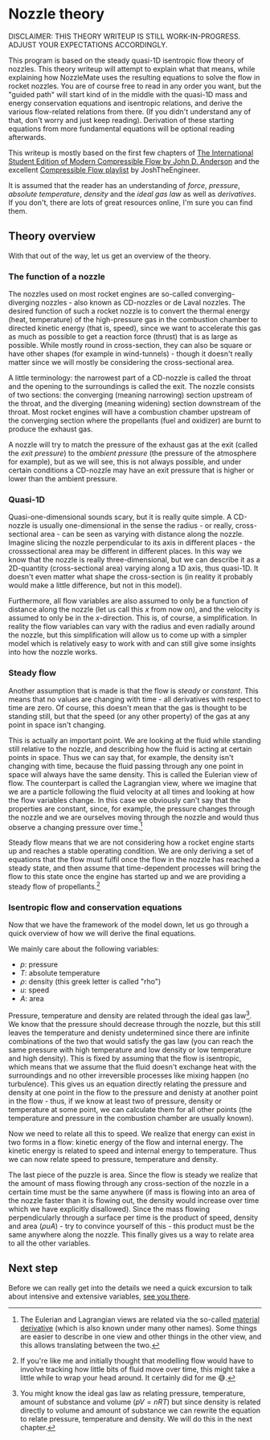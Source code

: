 # Nozzle theory

DISCLAIMER: THIS THEORY WRITEUP IS STILL WORK-IN-PROGRESS. ADJUST YOUR EXPECTATIONS ACCORDINGLY.

This program is based on the steady quasi-1D isentropic flow theory of nozzles. This theory writeup will attempt to explain what that means, while explaining how NozzleMate uses the resulting equations to solve the flow in rocket nozzles. You are of course free to read in any order you want, but the "guided path" will start kind of in the middle with the quasi-1D mass and energy conservation equations and isentropic relations, and derive the various flow-related relations from there. (If you didn't understand any of that, don't worry and just keep reading). Derivation of these starting equations from more fundamental equations will be optional reading afterwards.

This writeup is mostly based on the first few chapters of [The International Student Edition of Modern Compressible Flow by John D. Anderson](https://isbnsearch.org/isbn/9781260570823) and the excellent [Compressible Flow playlist](https://www.youtube.com/playlist?list=PLxT-itJ3HGuVt4A8cwi4WdUudTbh1TQVV) by JoshTheEngineer.

It is assumed that the reader has an understanding of _force_, _pressure_, _absolute temperature_, _density_ and the _ideal gas law_ as well as _derivatives_. If you don't, there are lots of great resources online, I'm sure you can find them.

## Theory overview

With that out of the way, let us get an overview of the theory.

### The function of a nozzle

The nozzles used on most rocket engines are so-called converging-diverging nozzles - also known as CD-nozzles or de Laval nozzles. The desired function of such a rocket nozzle is to convert the thermal energy (heat, temperature) of the high-pressure gas in the combustion chamber to directed kinetic energy (that is, speed), since we want to accelerate this gas as much as possible to get a reaction force (thrust) that is as large as possible. While mostly round in cross-section, they can also be square or have other shapes (for example in wind-tunnels) - though it doesn't really matter since we will mostly be considering the cross-sectional area.

A little terminology: the narrowest part of a CD-nozzle is called the throat and the opening to the surroundings is called the exit. The nozzle consists of two sections: the converging (meaning narrowing) section upstream of the throat, and the diverging (meaning widening) section downstream of the throat. Most rocket engines will have a combustion chamber upstream of the converging section where the propellants (fuel and oxidizer) are burnt to produce the exhaust gas.

A nozzle will try to match the pressure of the exhaust gas at the exit (called the _exit pressure_) to the _ambient pressure_ (the pressure of the atmosphere for example), but as we will see, this is not always possible, and under certain conditions a CD-nozzle may have an exit pressure that is higher or lower than the ambient pressure.

### Quasi-1D

Quasi-one-dimensional sounds scary, but it is really quite simple. A CD-nozzle is usually one-dimensional in the sense the radius - or really, cross-sectional area - can be seen as varying with distance along the nozzle. Imagine slicing the nozzle perpendicular to its axis in different places - the crosssectional area may be different in different places. In this way we know that the nozzle is really three-dimensional, but we can describe it as a 2D-quantity (cross-sectional area) varying along a 1D axis, thus quasi-1D. It doesn't even matter what shape the cross-section is (in reality it probably would make a little difference, but not in this model).

Furthermore, all flow variables are also assumed to only be a function of distance along the nozzle (let us call this $x$ from now on), and the velocity is assumed to only be in the $x$-direction. This is, of course, a simplification. In reality the flow variables can vary with the radius and even radially around the nozzle, but this simplification will allow us to come up with a simpler model which is relatively easy to work with and can still give some insights into how the nozzle works.

### Steady flow

Another assumption that is made is that the flow is _steady_ or _constant_. This means that no values are changing with time - all derivatives with respect to time are zero. Of course, this doesn't mean that the gas is thought to be standing still, but that the speed (or any other property) of the gas at any point in space isn't changing.

This is actually an important point. We are looking at the fluid while standing still relative to the nozzle, and describing how the fluid is acting at certain points in space. Thus we can say that, for example, the density isn't changing with time, because the fluid passing through any one point in space will always have the same density. This is called the Eulerian view of flow. The counterpart is called the Lagrangian view, where we imagine that we are a particle following the fluid velocity at all times and looking at how the flow variables change. In this case we obviously can't say that the properties are constant, since, for example, the pressure changes through the nozzle and we are ourselves moving through the nozzle and would thus observe a changing pressure over time.[^material_derivative]

Steady flow means that we are not considering how a rocket engine starts up and reaches a stable operating condition. We are only deriving a set of equations that the flow must fulfil once the flow in the nozzle has reached a steady state, and then assume that time-dependent processes will bring the flow to this state once the engine has started up and we are providing a steady flow of propellants.[^wrap_your_head]

### Isentropic flow and conservation equations

Now that we have the framework of the model down, let us go through a quick overview of how we will derive the final equations.

We mainly care about the following variables:

- $p$: pressure
- $T$: absolute temperature
- $\rho$: density (this greek letter is called "rho")
- $u$: speed
- $A$: area

Pressure, temperature and density are related through the ideal gas law[^intensive_gas_law]. We know that the pressure should decrease through the nozzle, but this still leaves the temperature and denisty undetermined since there are infinite combinations of the two that would satisfy the gas law (you can reach the same pressure with high temperature and low density or low temperature and high density). This is fixed by assuming that the flow is isentropic, which means that we assume that the fluid doesn't exchange heat with the surroundings and no other irreversible processes like mixing happen (no turbulence). This gives us an equation directly relating the pressure and density at one point in the flow to the pressure and denisty at another point in the flow - thus, if we know at least two of pressure, density or temperature at some point, we can calculate them for all other points (the temperature and pressure in the combustion chamber are usually known).

Now we need to relate all this to speed. We realize that energy can exist in two forms in a flow: kinetic energy of the flow and internal energy. The kinetic energy is related to speed and internal energy to temperature. Thus we can now relate speed to pressure, temperature and density.

The last piece of the puzzle is area. Since the flow is steady we realize that the amount of mass flowing through any cross-section of the nozzle in a certain time must be the same anywhere (if mass is flowing into an area of the nozzle faster than it is flowing out, the density would increase over time which we have explicitly disallowed). Since the mass flowing perpendicularly through a surface per time is the product of speed, density and area ($\rho u A$) - try to convince yourself of this - this product must be the same anywhere along the nozzle. This finally gives us a way to relate area to all the other variables.

## Next step

Before we can really get into the details we need a quick excursion to talk about intensive and extensive variables, [see you there](./intensive.md).

[^material_derivative]: The Eulerian and Lagrangian views are related via the so-called [material derivative](https://en.wikipedia.org/wiki/Material_derivative) (which is also known under many other names). Some things are easier to describe in one view and other things in the other view, and this allows translating between the two.

[^wrap_your_head]: If you're like me and initially thought that modelling flow would have to involve tracking how little bits of fluid move over time, this might take a little while to wrap your head around. It certainly did for me 😅.

[^intensive_gas_law]: You might know the ideal gas law as relating pressure, temperature, amount of substance and volume ($pV = nRT$) but since density is related directly to volume and amount of substance we can rewrite the equation to relate pressure, temperature and density. We will do this in the next chapter.
